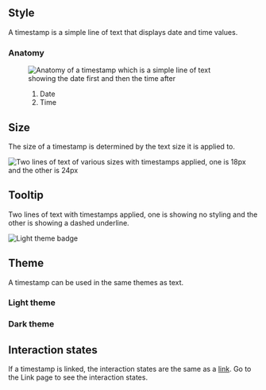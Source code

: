 ## Style 
A timestamp is a simple line of text that displays date and time values.

### Anatomy 

<figure>
  <uxdot-example width-adjustment="496px">
    <img src="../timestamp-anatomy.png" alt="Anatomy of a timestamp which is a simple line of text showing the date first and then the time after">
  </uxdot-example>
  <figcaption>
    <ol>
      <li>Date</li>
      <li>Time</li>
    </ol>
  </figcaption>
</figure>


## Size 
The size of a timestamp is determined by the text size it is applied to.

<uxdot-example width-adjustment="661px">
  <img src="../timestamp-size.png" alt="Two lines of text of various sizes with timestamps applied, one is 18px and the other is 24px">
</uxdot-example>


## Tooltip
Two lines of text with timestamps applied, one is showing no styling and the other is showing a dashed underline.

<uxdot-example width-adjustment="496px">
  <img src="../timestamp-style-tooltip.png" alt="Light theme badge">
</uxdot-example>


## Theme
A timestamp can be used in the same themes as text.


### Light theme

<uxdot-example>
  <rh-timestamp></rh-timestamp>
</uxdot-example>


### Dark theme

<uxdot-example color-palette="darkest">
  <rh-timestamp></rh-timestamp>
</uxdot-example>

## Interaction states

If a timestamp is linked, the interaction states are the same as a [link](https://ux.redhat.com/patterns/link/). Go to the Link page to see the interaction states.
